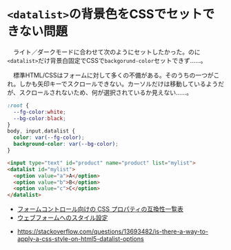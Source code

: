 # `<datalist>`の背景色をCSSでセットできない問題

　ライト／ダークモードに合わせて次のようにセットしたかった。のに`<datalist>`だけ背景白固定でCSSで`backgorund-color`セットできず……。

　標準HTML/CSSはフォームに対して多くの不備がある。そのうちの一つがこれ。しかも矢印キーでスクロールできない。カーソルだけは移動しているようだが、スクロールされないため、何が選択されているか見えない……。

```css
:root {
  --fg-color:white;
  --bg-color:black;
}
body, input,datalist {
  color: var(--fg-color);
  background-color: var(--bg-color);
}
```
```html
<input type="text" id="product" name="product" list="mylist">
<datalist id="mylist">
  <option value="a">A</option>
  <option value="b">B</option>
  <option value="c">C</option>
</datalist>
```

* [フォームコントロール向けの CSS プロパティの互換性一覧表][]
* [ウェブフォームへのスタイル設定][]

[ウェブフォームへのスタイル設定]:https://developer.mozilla.org/ja/docs/Learn/Forms/Styling_web_forms
[フォームコントロール向けの CSS プロパティの互換性一覧表]:https://developer.mozilla.org/ja/docs/Learn/Forms/Property_compatibility_table_for_form_controls

* https://stackoverflow.com/questions/13693482/is-there-a-way-to-apply-a-css-style-on-html5-datalist-options
